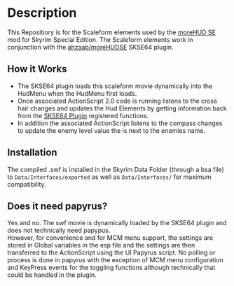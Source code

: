 
# Description

This Repositiory is for the Scaleform elements used by the [moreHUD SE](https://www.nexusmods.com/skyrimspecialedition/mods/12688) mod for Skyrim Special Edition.  The Scaleform elements work in conjunction with the [ahzaab/moreHUDSE](https://github.com/ahzaab/moreHUDSE) SKSE64 plugin.  

## How it Works

* The SKSE64 plugin loads this scaleform movie dynamically into the HudMenu when the HudMenu first loads.
* Once associated ActionScript 2.0 code is running listens to the cross hair changes and updates the Hud Elements by getting information back from the [SKSE64 Plugin](https://github.com/ahzaab/moreHUDSE) registered functions.
* In addition the associated ActionScript listens to the compass changes to update the enemy level value the is next to the enemies name.

## Installation
The compiled .swf is installed in the Skyrim Data Folder (through a bsa file) to `Data/Interfaces/exported` as well as `Data/Interfaces/` for maximum compatibility.

## Does it need papyrus?
Yes and no.  The swf movie is dynamically loaded by the SKSE64 plugin and does not technically need papypus.  
However, for convenience and for MCM menu support, the settings are stored in Global variables in the esp file and the settings are then
transferred to the ActionScript using the UI Papyrus script.
No polling or process is done in papyrus with the exception of MCM menu configuration and KeyPress events for the toggling functions although technically that could be handled in the plugin.
